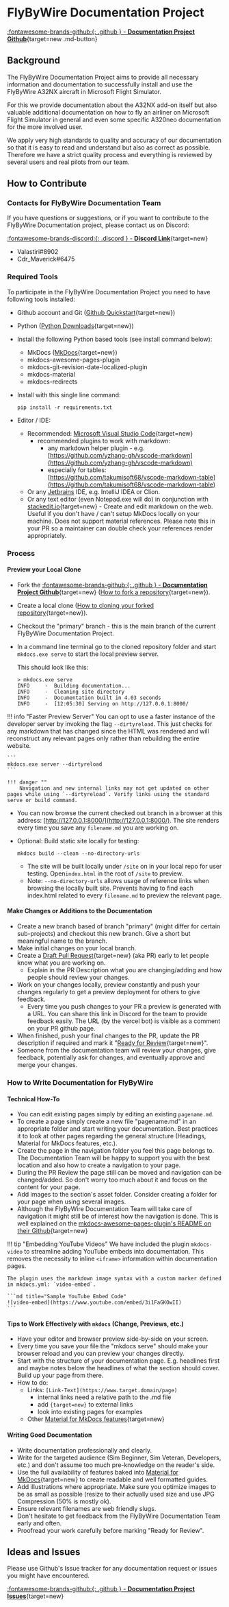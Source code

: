 # FlyByWire Documentation Project

 [:fontawesome-brands-github:{: .github } -  **Documentation Project Github**](https://github.com/flybywiresim/docs){target=new .md-button}

## Background

The FlyByWire Documentation Project aims to provide all necessary information and documentation to successfully install and use the FlyByWire A32NX aircraft in Microsoft Flight Simulator.

For this we provide documentation about the A32NX add-on itself but also valuable additional documentation on how to fly an airliner on Microsoft Flight Simulator in general and even some specific A320neo documentation for the more involved user.

We apply very high standards to quality and accuracy of our documentation so that it is easy to read and understand but also as correct as possible. Therefore we have a strict quality process and everything is reviewed by several users and real pilots from our team.

## How to Contribute

### Contacts for FlyByWire Documentation Team

If you have questions or suggestions, or if you want to contribute to the FlyByWire Documentation project, please contact us on Discord:

[:fontawesome-brands-discord:{: .discord } - **Discord Link**](https://discord.gg/flybywire){target=new}

- Valastiri#8902
- Cdr_Maverick#6475

### Required Tools

To participate in the FlyByWire Documentation Project you need to have following tools installed:

- Github account and Git ([Github Quickstart](https://docs.github.com/en/get-started/quickstart){target=new})
- Python ([Python Downloads](https://www.python.org/downloads/){target=new})
- Install the following Python based tools (see install command below):
    - MkDocs ([MkDocs](https://www.mkdocs.org/){target=new})
    - mkdocs-awesome-pages-plugin
    - mkdocs-git-revision-date-localized-plugin
    - mkdocs-material
    - mkdocs-redirects
- Install with this single line command:

    ```
    pip install -r requirements.txt
    ```

- Editor / IDE:
    - Recommended: [Microsoft Visual Studio Code](https://code.visualstudio.com/docs#vscode){target=new}
        - recommended plugins to work with markdown:
            - any markdown helper plugin - e.g. [https://github.com/yzhang-gh/vscode-markdown](https://github.com/yzhang-gh/vscode-markdown)
            - especially for tables: [https://github.com/takumisoft68/vscode-markdown-table](https://github.com/takumisoft68/vscode-markdown-table)
    - Or any [Jetbrains](https://www.jetbrains.com/) IDE, e.g. IntelliJ IDEA or Clion.
    - Or any text editor (even Notepad.exe will do) in conjunction with [stackedit.io](https://stackedit.io/){target=new} - Create and edit markdown on the web. Useful if you don't have / can't setup MkDocs locally on your machine. Does not support material references. Please note this in your PR so a maintainer can double check your references render appropriately.

### Process

#### Preview your Local Clone

- Fork the [:fontawesome-brands-github:{: .github } -  **Documentation Project Github**](https://github.com/flybywiresim/docs){target=new} ([How to fork a repository](https://docs.github.com/en/get-started/quickstart/fork-a-repo){target=new}).
- Create a local clone ([How to cloning your forked repository](https://docs.github.com/en/get-started/quickstart/fork-a-repo#cloning-your-forked-repository){target=new}).
- Checkout the "primary" branch - this is the main branch of the current FlyByWire Documentation Project.
- In a command line terminal go to the cloned repository folder and start `mkdocs.exe serve` to start the local preview server.

    This should look like this:

    ```
    > mkdocs.exe serve
    INFO     -  Building documentation...
    INFO     -  Cleaning site directory
    INFO     -  Documentation built in 4.03 seconds
    INFO     -  [12:05:30] Serving on http://127.0.0.1:8000/
    ```
  
!!! info "Faster Preview Server"
    You can opt to use a faster instance of the developer server by invoking the flag `--dirtyreload`. This just checks for any markdown that has changed since the HTML was rendered and will reconstruct any relevant pages only rather than rebuilding the entire website.

    ```
    mkdocs.exe server --dirtyreload
    ```

    !!! danger ""
        Navigation and new internal links may not get updated on other pages while using `--dirtyreload`. Verify links using the standard serve or build command.

- You can now browse the current checked out branch in a browser at this address: [http://127.0.0.1:8000/](http://127.0.0.1:8000/). The site renders every time you save any `filename.md` you are working on.
- Optional: Build static site locally for testing:

    ```
    mkdocs build --clean --no-directory-urls
    ```

    - The site will be built locally under `/site` on in your local repo for user testing. Open`index.html` in the root of `/site` to preview.
    - Note: `--no-directory-urls` allows usage of reference links when browsing the locally built site. Prevents having to find each index.html related to every `filename.md` to preview the relevant page.

#### Make Changes or Additions to the Documentation

- Create a new branch based of branch "primary" (might differ for certain sub-projects) and checkout this new branch. Give a short but meaningful name to the branch.
- Make initial changes on your local branch.
- Create a [Draft Pull Request](https://docs.github.com/en/github/collaborating-with-pull-requests/proposing-changes-to-your-work-with-pull-requests/creating-a-pull-request-from-a-forkhttps://docs.github.com/en/github/collaborating-with-pull-requests/proposing-changes-to-your-work-with-pull-requests/creating-a-pull-request-from-a-fork){target=new} (aka PR) early to let people know what you are working on.
    - Explain in the PR Description what you are changing/adding and how people should review your changes.
- Work on your changes locally, preview constantly and push your changes regularly to get a preview deployment for others to give feedback.
    - Every time you push changes to your PR a preview is generated with a URL. You can share this link in Discord for the team to provide feedback easily. The URL (by the vercel bot) is visible as a comment on your PR github page.
- When finished, push your final changes to the PR, update the PR description if required and mark it "[Ready for Review](https://docs.github.com/en/github/collaborating-with-pull-requests/proposing-changes-to-your-work-with-pull-requests/changing-the-stage-of-a-pull-request#marking-a-pull-request-as-ready-for-review){target=new}".
- Someone from the documentation team will review your changes, give feedback, potentially ask for changes, and eventually approve and merge your changes.

### How to Write Documentation for FlyByWire

#### Technical How-To

- You can edit existing pages simply by editing an existing `pagename.md`.
- To create a page simply create a new file "pagename.md" in an appropriate folder and start writing your documentation. Best practices it to look at other pages regarding the general structure (Headings, Material for MkDocs features, etc.).
- Create the page in the navigation folder you feel this page belongs to. The Documentation Team will be happy to support you with the best location and also how to create a navigation to your page.
- During the PR Review the page still can be moved and navigation can be changed/added. So don't worry too much about it and focus on the content for your page.
- Add images to the section's asset folder. Consider creating a folder for your page when using several images.
- Although the FlyByWire Documentation Team will take care of navigation it might still be of interest how the navigation is done. This is well explained on the [mkdocs-awesome-pages-plugin's README on their Github](https://github.com/lukasgeiter/mkdocs-awesome-pages-plugin#Features){target=new}

!!! tip "Embedding YouTube Videos"
    We have included the plugin `mkdocs-video` to streamline adding YouTube embeds into documentation. This removes the necessity to inline `<iframe>` information within 
    documentation pages. 

    The plugin uses the markdown image syntax with a custom marker defined in mkdocs.yml: `video-embed`.

    ```md title="Sample YouTube Embed Code"
    ![video-embed](https://www.youtube.com/embed/3i1FaGKOwII)
    ```

#### Tips to Work Effectively with `mkdocs` (Change, Previews, etc.)

- Have your editor and browser preview side-by-side on your screen.
- Every time you save your file the "mkdocs serve" should make your browser reload and you can preview your changes directly.
- Start with the structure of your documentation page. E.g. headlines first and maybe notes below the headlines of what the section should cover. Build up your page from there.
- How to do:
    - Links: `[Link-Text](https://www.target.domain/page)`
        - internal links need a relative path to the .md file
        - add `{target=new}` to external links
        - look into existing pages for examples
    - Other [Material for MkDocs features](https://squidfunk.github.io/mkdocs-material/reference/abbreviations/){target=new}

#### Writing Good Documentation

- Write documentation professionally and clearly.
- Write for the targeted audience (Sim Beginner, Sim Veteran, Developers, etc.) and don't assume too much pre-knowledge on the reader's side.
- Use the full availability of features baked into [Material for MkDocs](https://squidfunk.github.io/mkdocs-material/){target=new} to create readable and well formatted guides.
- Add illustrations where appropriate. Make sure you optimize images to be as small as possible (resize to their actually used size and use JPG Compression (50% is mostly ok).
- Ensure relevant filenames are web friendly slugs.
- Don't hesitate to get feedback from the FlyByWire Documentation Team early and often.
- Proofread your work carefully before marking "Ready for Review".

## Ideas and Issues

Please use Github's Issue tracker for any documentation request or issues you might have encountered.

 [:fontawesome-brands-github:{: .github } -  **Documentation Project Issues**](https://github.com/flybywiresim/docs/issues){target=new}

